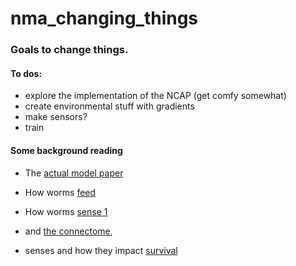 # nma_changing_things
### Goals to change things. 
#### To dos:
  - explore the implementation of the NCAP (get comfy somewhat)
  - create environmental stuff with gradients
  - make sensors?
  - train 
  
#### Some background reading 
- The [actual model paper](https://arxiv.org/pdf/2201.05242) 

- How worms [feed](https://www.ncbi.nlm.nih.gov/pmc/articles/PMC1352325)
- How worms [sense 1](https://www.ncbi.nlm.nih.gov/pmc/articles/PMC7856205/)
- and [the connectome](https://www.nature.com/articles/s41586-023-06683-4),
- senses and how they impact [survival](https://www.ncbi.nlm.nih.gov/pmc/articles/PMC4282626/) 
